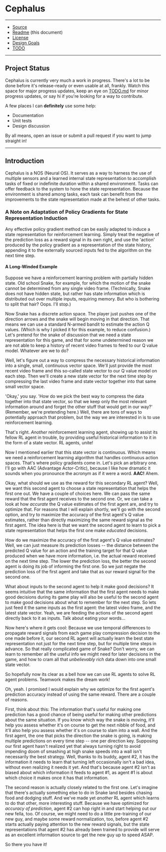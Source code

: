# Cephalus

---

* [Source]
* [Readme] (this document)
* [License]
* [Design Goals]
* [TODO]

[Source]: https://github.com/TrueAGI/Cephalus
[Readme]: README.md
[License]: LICENSE.md
[Design Goals]: Design%20Goals.md
[TODO]: TODO.md

---

## Project Status

Cephalus is currently very much a work in progress. There's a lot to be done 
before it's release-ready or even usable at all, frankly. Watch this space for 
major progress updates, keep an eye on [TODO.md] for minor progress updates, or 
say hi if you're looking for a way to contribute.

A few places I can **definitely** use some help:
* Documentation
* Unit tests
* Design discussion

By all means, open an issue or submit a pull request if you want to jump
straight in!

[TODO.md]: TODO.md

---


## Introduction

Cephalus is a NOS (Neural OS). It serves as a way to harness the use of
multiple sensors and a learned internal state representation to accomplish 
tasks of fixed or indefinite duration within a shared environment. Tasks 
can offer feedback to the system to hone the state representation. Because
the environment is shared among tasks, each task can benefit from the
improvements to the state representation made at the behest of other tasks.


### A Note on Adaptation of Policy Gradients for State Representation Induction

Any effective policy gradient method can be easily adapted to induce a 
state representation for reinforcement learning. Simply treat the negative
of the prediction loss as a reward signal in its own right, and use the
'action' produced by the policy gradient as a representation of the state
history, appending it to the externally sourced inputs fed to the algorithm
on the next time step.

#### A Long-Winded Example

Suppose we have a reinforcement learning problem with partially hidden state.
Old school Snake, for example, for which the motion of the snake cannot be 
determined from any single video frame. (Technically, Snake does not have hidden 
state, but rather has state information which is distributed out over multiple 
inputs, requiring memory. But who is bothering to split that hair? Oops. I'll 
stop.)

Now Snake has a discrete action space. The player just pushes one of the 
direction arrows and the snake will begin moving in that direction. That 
means we can use a standard N-armed bandit to estimate the action Q values.
(Which is why I picked it for this example, to reduce confusion.) Let's 
pretend for the snake of discussion that we need a state representation for 
this game, and that for some undetermined reason we are not able to keep
a history of recent video frames to feed to our Q value model. Whatever are 
we to do?

Well, let's figure out a way to compress the necessary historical 
information into a single, small, continuous vector space. We'll just
provide the most recent video frame and this so-called state vector to
our Q value model on each step. Then we'll create a new state vector for 
the next time step by compressing the last video frame and state vector
together into that same small vector space.

'Okay,' you say. 'How do we pick the best way to compress the data together 
into that state vector, so that we keep only the most relevant information
around and forget the other stuff that would get in our way?' (Remember, 
we're pretending here.) Well, there are tons of ways to potentially approach
that problem, but the way we are interested in is to use reinforcement
learning.

That's right. *Another* reinforcement learning agent, showing up to assist 
its fellow RL agent in trouble, by providing useful historical information to 
it in the form of a state vector. RL agents, unite!

Now I mentioned earlier that this state vector is continuous. Which means
we need a reinforcement learning algorithm that handles continuous action
spaces. That's where policy gradients come in. Let's pick an arbitrary one.
I'll go with AAC (Advantage Actor-Critic), because I like how dramatic it 
sounds when you pronounce the acronym as if it were a word. **AAC!** Ahem.

Okay, what should we use as the reward for this secondary RL agent?
Well, we want this second agent to choose a state representation that
helps the first one out. We have a couple of choices here. We can pass the
same reward that the first agent receives to the second one. Or,
we can take a look at how *accurate* the Q value estimates of the first
agent are, and try to optimize that. For reasons that I will explain
shortly, we'll go with the second option, and try to maximize the accuracy
of the first agent's Q value estimates, rather than directly maximizing 
the same reward signal as the first agent. The idea here is that we
want the second agent to learn to pick a state representation that helps 
the first one make *educated* decisions.

How do we maximize the accuracy of the first agent's Q value estimates?
Well, we can just measure its prediction losses -- the distance between
the predicted Q value for an action and the training target for that Q 
value produced when we have more information, i.e. the actual reward
received on the next time step. The lower the prediction loss, the better
the second agent is doing its job of informing the first one. So we just 
negate the prediction loss of the first agent and take that as our reward 
signal for the second one.

What about inputs to the second agent to help it make good decisions?
It seems intuitive that the same information that the first agent
needs to make good decisions during its game play will also be useful to
the second agent to make good decisions about what to remember for the 
next step. So lets just feed it the same inputs as the first agent:
the latest video frame, and the latest state vector. Yeah, we are feeding
the actions of the second agent directly back to it as inputs. Talk
about eating your words...

Now here's where it gets cool: Because we use temporal differences to 
propagate reward signals from each game play compression decision to the 
one made before it, our second RL agent will actually learn the best 
state representation not just for the next time step, but for multiple 
time steps in advance. So that really complicated game of Snake? Don't 
worry, we can learn to remember all the useful info we might need for 
later decisions in the game, and how to cram all that *unbelievably rich* 
data down into one small state vector.

So hopefully now its clear as a bell how we can use RL agents to
solve RL agent problems. Teamwork makes the dream work!

Oh, yeah. I promised I would explain why we optimize for the first 
agent's prediction accuracy instead of using the same reward. There
are a couple of reasons.

First, think about this: The information that's useful for making one 
prediction has a good chance of being useful for making other 
predictions about the same situation. If you know which way the snake is 
moving, it'll help you assess whether it's on course to get the next 
nibble of food, and it'll also help you assess whether it's on course to 
slam into a wall. And the first agent, the one that picks the direction 
the snake is going, is making multiple predictions on every time step -- 
one per direction key. Supposing our first agent hasn't realized yet that 
always turning right to avoid impending doom of smashing at high snake 
speeds into a wall isn't necessarily the best strategy. Well, thanks to
its buddy, agent #2, it has the information it needs to learn that turning
left occasionally isn't a bad idea, without even realizing it needs it yet.
And that's because agent #2 isn't as biased about which information it feeds
to agent #1, as agent #1 is about which choice it makes once it has that
information.

The second reason is actually closely related to the first one. Let's
imagine that there's actually something else to do in Snake land besides
chasing food and dodging stuff. And we've made yet *another* RL agent
which learns to do that other, more interesting stuff. Because we have
optimized for *accuracy of prediction*, agent #2 can hop right in and
start helping out our new fella, too. Of course, we might need to do a
little pre-training of our new guy, and maybe some reward normalization,
too, before agent #2 starts actually paying attention to the new reward
signals, but the state representations that agent #2 has already been
trained to provide will serve as an excellent information source to get
the new guy up to speed ASAP.

So there you have it! 

